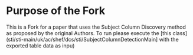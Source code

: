 # Purpose of the Fork
This is a Fork for a paper that uses the Subject Column Discovery method as proposed by the original Authors.
To run please execute the [this class](sti/sti-main/uk/ac/shef/dcs/sti/SubjectColumnDetectionMain] with the exported table data as inpu)
